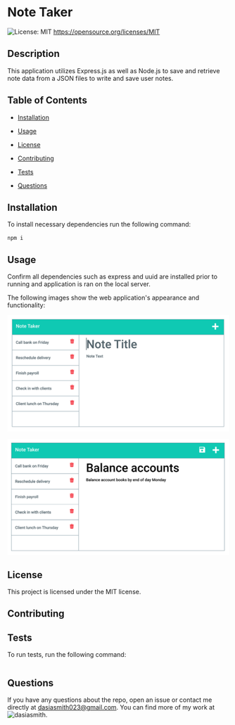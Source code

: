 # Note Taker
  ![License: MIT](https://img.shields.io/badge/License-MIT-yellow.svg)
      https://opensource.org/licenses/MIT

  ## Description

  This application utilizes Express.js as well as Node.js to save and retrieve note data from a JSON files to write and save user notes.

  ## Table of Contents

  * [Installation](#installation)

  * [Usage](#usage)

  * [License](#License)

  * [Contributing](#contributing)

  * [Tests](#tests)

  * [Questions](#Questions)

  ## Installation
  
  To install necessary dependencies run the following command:

  ```
  npm i
  ```

  ## Usage

  Confirm all dependencies such as express and uuid are installed prior to running and application is ran on the local server.

  The following images show the web application's appearance and functionality:

  ![Existing notes are listed in the left-hand column with empty fields on the right-hand side for the new note’s title and text.](./Assets/11-express-homework-demo-01.png)

  ![Note titled “Balance accounts” reads, “Balance account books by end of day Monday,” with other notes listed on the left.](./Assets/11-express-homework-demo-02.png)

  ## License

  This project is licensed under the MIT license.

  ## Contributing

  

  ## Tests

  To run tests, run the following command:

  ```
  
  ```

  ## Questions

  If you have any questions about the repo, open an issue or contact me directly at dasiasmith023@gmail.com. You can find more of my work
  at ![dasiasmith](https://github.com/dasiasmith).

